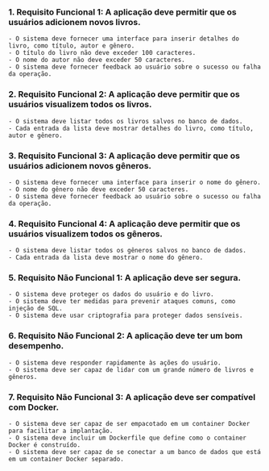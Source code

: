 ### 1.	Requisito Funcional 1: A aplicação deve permitir que os usuários adicionem novos livros.
	- O sistema deve fornecer uma interface para inserir detalhes do livro, como título, autor e gênero.
	- O título do livro não deve exceder 100 caracteres.
	- O nome do autor não deve exceder 50 caracteres.
	- O sistema deve fornecer feedback ao usuário sobre o sucesso ou falha da operação.
### 2.	Requisito Funcional 2: A aplicação deve permitir que os usuários visualizem todos os livros.
	- O sistema deve listar todos os livros salvos no banco de dados.
	- Cada entrada da lista deve mostrar detalhes do livro, como título, autor e gênero.
### 3.	Requisito Funcional 3: A aplicação deve permitir que os usuários adicionem novos gêneros.
	- O sistema deve fornecer uma interface para inserir o nome do gênero.
	- O nome do gênero não deve exceder 50 caracteres.
	- O sistema deve fornecer feedback ao usuário sobre o sucesso ou falha da operação.
### 4.	Requisito Funcional 4: A aplicação deve permitir que os usuários visualizem todos os gêneros.
	- O sistema deve listar todos os gêneros salvos no banco de dados.
	- Cada entrada da lista deve mostrar o nome do gênero.
### 5.	Requisito Não Funcional 1: A aplicação deve ser segura.
	- O sistema deve proteger os dados do usuário e do livro.
	- O sistema deve ter medidas para prevenir ataques comuns, como injeção de SQL.
	- O sistema deve usar criptografia para proteger dados sensíveis.
### 6.	Requisito Não Funcional 2: A aplicação deve ter um bom desempenho.
	- O sistema deve responder rapidamente às ações do usuário.
	- O sistema deve ser capaz de lidar com um grande número de livros e gêneros.
### 7.	Requisito Não Funcional 3: A aplicação deve ser compatível com Docker.
	- O sistema deve ser capaz de ser empacotado em um container Docker para facilitar a implantação.
	- O sistema deve incluir um Dockerfile que define como o container Docker é construído.
	- O sistema deve ser capaz de se conectar a um banco de dados que está em um container Docker separado.
